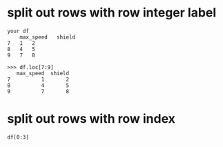 # split out rows with row integer label
```
your df
	max_speed	shield
7	1	2
8	4	5
9	7	8

```

```
>>> df.loc[7:9]
   max_speed  shield
7          1       2
8          4       5
9          7       8
```

# split out rows with row index
```
df[0:3]
```